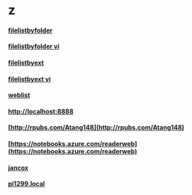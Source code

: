# z
#### [filelistbyfolder](https://zw9.github.io/rpt1/filelistbyfolder.html)
#### [filelistbyfolder vi](https://zw9.github.io/rptvi/filelistbyfolder.html)
#### [filelistbyext](https://zw9.github.io/rpt1/filelistbyext.html)
#### [filelistbyext vi](https://zw9.github.io/rptvi/filelistbyext.html)
#### [weblist](weblist.md)
#### [http://localhost:8888](http://localhost:8888)
#### [http://rpubs.com/Atang148](http://rpubs.com/Atang148)
#### [https://notebooks.azure.com/readerweb](https://notebooks.azure.com/readerweb)
#### [jancox](http://jancox.com)
#### [pi1299.local](http://pi1299.local)
